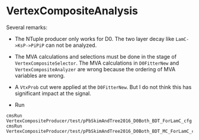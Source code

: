 # VertexCompositeAnalysisSeveral remarks:- The NTuple producer only works for D0. The two layer decay like  `LamC->KsP->PiPiP` can not be analyzed.- The MVA calculations and selections must be done in the stage of  `VertexCompositeSelector`. The MVA calculations in `D0FitterNew`  and `VertexCompositeAnalyzer` are wrong because the ordering of MVA  variables are wrong.- A `VtxProb` cut were applied at the `D0FitterNew`. But I do not  think this has significant impact at the signal.- Run```cmsRun VertexCompositeProducer/test/pPbSkimAndTree2016_D0Both_BDT_ForLamC_cfg.pycmsRun VertexCompositeProducer/test/pPbSkimAndTree2016_D0Both_BDT_MC_ForLamC_cfg.py```